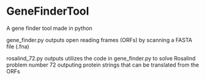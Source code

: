 # GeneFinderTool
A gene finder tool made in python

gene_finder.py outputs open reading frames (ORFs) by scanning a FASTA file (.fna)

rosalind_72.py outputs utilizes the code in gene_finder.py to solve Rosalind problem number 72 outputing protein strings that can be translated from the ORFs

